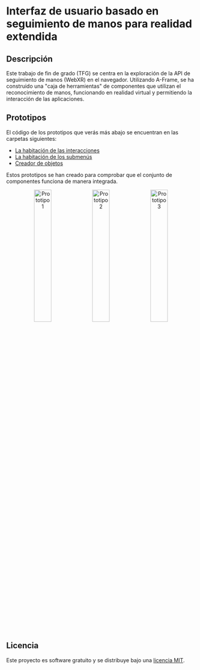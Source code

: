 # Interfaz de usuario basado en seguimiento de manos para realidad extendida

## Descripción

Este trabajo de fin de grado (TFG) se centra en la exploración de la API de seguimiento de manos (WebXR) en el navegador. Utilizando A-Frame, se ha construido una "caja de herramientas" de componentes que utilizan el reconocimiento de manos, funcionando en realidad virtual y permitiendo la interacción de las aplicaciones.

## Prototipos

El código de los prototipos que verás más abajo se encuentran en las carpetas siguientes:
- [La habitación de las interacciones](interfaz-usuario-habitacion)
- [La habitación de los submenús](interfaz-usuario-habitacion-v2)
- [Creador de objetos](interfaz-usuario-creador-objetos)

Estos prototipos se han creado para comprobar que el conjunto de componentes funciona de manera integrada.

<p align="center">
  <img src="interfaz-habitacion.gif" alt="Prototipo 1" width="30%">
  <img src="habitacionv2.gif" alt="Prototipo 2" width="30%">
  <img src="interfaz-creador-objetos.gif" alt="Prototipo 3" width="30%">
</p>

## Licencia

Este proyecto es software gratuito y se distribuye bajo una [licencia MIT](LICENSE).
